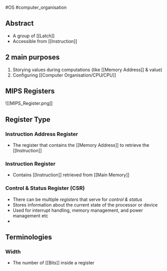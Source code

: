 #OS #computer_organisation 
## Abstract
- A group of [[Latch]]
- Accessible from [[Instruction]]

## 2 main purposes
1. Storying values during computations (like [[Memory Address]] & value)
2. Configuring [[Computer Organisation/CPU/CPU]]




## MIPS Registers
![[MIPS_Register.png]]


## Register Type
### Instruction Address Register
- The register that contains the [[Memory Address]] to retrieve the [[Instruction]]
### Instruction Register
- Contains [[Instruction]] retrieved from [[Main Memory]]

### Control & Status Register (CSR)
- There can be multiple *registers* that serve for *control & status*
- Stores information about the current state of the processor or device
- Used for interrupt handling, memory management, and power management etc
- 
## Terminologies
### Width
- The number of [[Bits]] inside a register